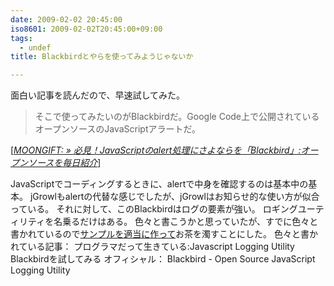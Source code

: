 ```yaml
---
date: 2009-02-02 20:45:00
iso8601: 2009-02-02T20:45:00+09:00
tags:
  - undef
title: Blackbirdとやらを使ってみようじゃないか

---
```


<p>面白い記事を読んだので、早速試してみた。</p>

<blockquote cite="http://www.moongift.jp/2008/10/blackbird/" title="MOONGIFT: » 必見！JavaScriptのalert処理にさよならを「Blackbird」:オープンソースを毎日紹介" class="blockquote"><p>そこで使ってみたいのがBlackbirdだ。Google Code上で公開されているオープンソースのJavaScriptアラートだ。</p></blockquote>

<div class="cite">[<cite><a href="http://www.moongift.jp/2008/10/blackbird/">MOONGIFT: » 必見！JavaScriptのalert処理にさよならを「Blackbird」:オープンソースを毎日紹介</a></cite>]</div>

<p>JavaScriptでコーディングするときに、alertで中身を確認するのは基本中の基本。
jGrowlもalertの代替な感じでしたが、jGrowlはお知らせ的な使い方が似合っている。
それに対して、このBlackbirdはログの要素が強い。
ロギングユーティリティを名乗るだけはある。
色々と書こうかと思っていたが、すでに色々と書かれているので<a href="https://www.nqou.net">サンプルを適当に作って</a>お茶を濁すことにした。
色々と書かれている記事：
プログラマだって生きている:Javascript Logging Utility Blackbirdを試してみる
オフィシャル：
Blackbird - Open Source JavaScript Logging Utility</p>
    	